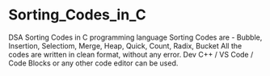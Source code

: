 # Sorting_Codes_in_C
DSA Sorting Codes in C programming language
Sorting Codes are - Bubble, Insertion, Selectiom, Merge, Heap, Quick, Count, Radix, Bucket
All the codes are written in clean format, without any error.
Dev C++ / VS Code / Code Blocks or any other code editor can be used.
